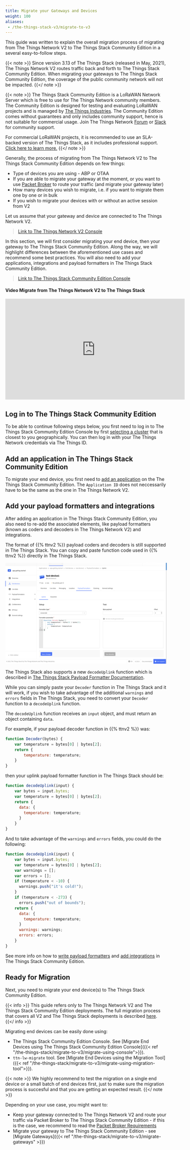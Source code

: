 ```yaml
---
title: Migrate your Gateways and Devices
weight: 100
aliases:
 - /the-things-stack-v3/migrate-to-v3
---
```


This guide was written to explain the overall migration process of migrating from The Things Network V2 to The Things Stack Community Edition in a several easy-to-follow steps.

{{< note >}} Since version 3.13 of The Things Stack (released in May, 2021), The Things Network V2 routes traffic back and forth to The Things Stack Community Edition. When migrating your gateways to The Things Stack Community Edition, the coverage of the public community network will not be impacted. {{</ note >}}

{{< note >}} 
The Things Stack Community Edition is a LoRaWAN Network Server which is free to use for The Things Network community members. The Community Edition is designed for testing and evaluating LoRaWAN projects and is managed by [The Things Industries](https://www.thethingsindustries.com/). The Community Edition comes without guarantees and only includes community support, hence is not suitable for commercial usage. Join The Things Network [Forum](https://www.thethingsnetwork.org/forum/) or [Slack](https://thethingsnetwork.slack.com/) for community support.

For commercial LoRaWAN projects, it is recommended to use an SLA-backed version of The Things Stack, as it includes professional support. [Click here to learn more.](https://www.thethingsindustries.com/deployment/)
{{</ note >}} 

Generally, the process of migrating from The Things Network V2 to The Things Stack Community Edition depends on few things:

- Type of devices you are using - ABP or OTAA
- If you are able to migrate your gateway at the moment, or you want to use [Packet Broker](https://www.thethingsindustries.com/docs/reference/packet-broker/) to route your traffic (and migrate your gateway later)
- How many devices you wish to migrate, i.e. if you want to migrate them one by one or in bulk
- If you wish to migrate your devices with or without an active session from V2

Let us assume that your gateway and device are connected to The Things Network V2. 

> [Link to The Things Network V2 Console](https://v2console.thethingsnetwork.org/)

In this section, we will first consider migrating your end device, then your gateway to The Things Stack Community Edition. Along the way, we will highlight differences between the aforementioned use cases and recommend some best practices. You will also need to add your applications, integrations and payload formatters in The Things Stack Community Edition. 

> [Link to The Things Stack Community Edition Console](https://www.thethingsindustries.com/deployment/)

#### Video Migrate from The Things Network V2 to The Things Stack
<iframe width="560" height="315" src="https://www.youtube.com/embed/DL87O5zNE_4" frameborder="0" allow="accelerometer; autoplay; clipboard-write; encrypted-media; gyroscope; picture-in-picture" allowfullscreen></iframe>

## Log in to The Things Stack Community Edition

To be able to continue following steps below, you first need to log in to The Things Stack Community Edition Console by first [selecting a cluster](https://console.cloud.thethings.network/) that is closest to you geographically. You can then log in with your The Things Network credentials via The Things ID.

## Add an application in The Things Stack Community Edition

To migrate your end device, you first need to [add an application](https://www.thethingsindustries.com/docs/integrations/adding-applications/) on the The Things Stack Community Edition. The `Application ID` does not neccessarily have to be the same as the one in The Things Network V2.

## Add your payload formatters and integrations

After adding an application in The Things Stack Community Edition, you also need to re-add the associated elements, like payload formatters (known as coders and decoders in The Things Network V2) and integrations.

The format of {{% ttnv2 %}} payload coders and decoders is still supported in The Things Stack. You can copy and paste function code used in {{% ttnv2 %}} directly in The Things Stack.

![Legacy Payload Formatter](legacy-payload-formatter.png)

The Things Stack also supports a new `decodeUplink` function which is described in [The Things Stack Payload Formatter Documentation](https://www.thethingsindustries.com/docs/integrations/payload-formatters/javascript/).

While you can simply paste your `Decoder` function in The Things Stack and it will work, if you wish to take advantage of the additional `warnings` and `errors` fields in The Things Stack, you need to convert your `Decoder` function to a `decodeUplink` function.

The `decodeUplink` function receives an `input` object, and must return an object containing `data`.

For example, if your payload decoder function in {{% ttnv2 %}} was:

```js
function Decoder(bytes) {
    var temperature = bytes[0] | bytes[2];  
    return {
        temperature: temperature;
    }
}
```

then your uplink payload formatter function in The Things Stack should be:

```js
function decodeUplink(input) {
    var bytes = input.bytes;
    var temperature = bytes[0] | bytes[2];
    return {
      data: {
        temperature: temperature;
      }
    }
}
```

And to take advantage of the `warnings` and `errors` fields, you could do the following:

```js
function decodeUplink(input) {
    var bytes = input.bytes;
    var temperature = bytes[0] | bytes[2];
    var warnings = [];
    var errors = [];
    if (temperature < -10) {
      warnings.push("it's cold!");
    }
    if (temperature < -273) {
      errors.push("out of bounds");
    return {
      data: {
        temperature: temperature;
      }
      warnings: warnings;
      errors: errors;
    }
}
```

See more info on how to [write payload formatters](https://www.thethingsindustries.com/docs/integrations/payload-formatters/) and [add integrations](https://www.thethingsindustries.com/docs/integrations/adding-integrations/) in The Things Stack Community Edition. 

## Ready for Migration

Next, you need to migrate your end device(s) to The Things Stack Community Edition.

{{< info >}} This guide refers only to The Things Network V2 and The Things Stack Community Edition deployments. The full migration process that covers all V2 and The Things Stack deployments is described [here](https://www.thethingsindustries.com/docs/getting-started/migrating/migrating-from-v2/). {{</ info >}}

Migrating end devices can be easily done using:

- The Things Stack Community Edition Console. See [Migrate End Devices using The Things Stack Community Edition Console]({{< ref "/the-things-stack/migrate-to-v3/migrate-using-console">}}).
- `ttn-lw-migrate` tool. See [Migrate End Devices using the Migration Tool]({{< ref "/the-things-stack/migrate-to-v3/migrate-using-migration-tool">}}).

{{< note >}} We highly recommend to test the migration on a single end device or a small batch of end devices first, just to make sure the migration process is succesful and that you are getting an expected result. {{</ note >}}

Depending on your use case, you might want to:

- Keep your gateway connected to The Things Network V2 and route your traffic via Packet Broker to The Things Stack Community Edition - if this is the case, we recommend to read the [Packet Broker Requirements](https://www.thethingsindustries.com/docs/getting-started/migrating/migrating-from-v2/packet-broker-requirements/)
- Migrate your gateway to The Things Stack Community Edition - see [Migrate Gateways]({{< ref "/the-things-stack/migrate-to-v3/migrate-gateways" >}})

